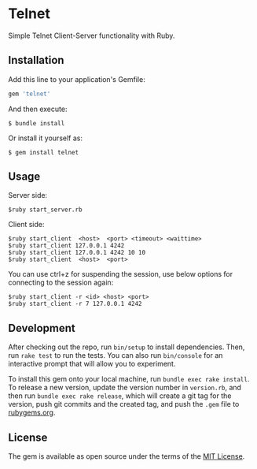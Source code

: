 # Telnet

Simple Telnet Client-Server functionality with Ruby.

## Installation

Add this line to your application's Gemfile:

```ruby
gem 'telnet'
```

And then execute:

    $ bundle install

Or install it yourself as:

    $ gem install telnet

## Usage

Server side:

    $ruby start_server.rb

Client side:

    $ruby start_client  <host>  <port> <timeout> <waittime>
    $ruby start_client 127.0.0.1 4242
    $ruby start_client 127.0.0.1 4242 10 10
    $ruby start_client  <host>  <port>

You can use ctrl+z for suspending the session, use below options for connecting to the session again:

    $ruby start_client -r <id> <host> <port>
    $ruby start_client -r 7 127.0.0.1 4242

## Development

After checking out the repo, run `bin/setup` to install dependencies. Then, run `rake test` to run the tests. You can also run `bin/console` for an interactive prompt that will allow you to experiment.

To install this gem onto your local machine, run `bundle exec rake install`. To release a new version, update the version number in `version.rb`, and then run `bundle exec rake release`, which will create a git tag for the version, push git commits and the created tag, and push the `.gem` file to [rubygems.org](https://rubygems.org).

## License

The gem is available as open source under the terms of the [MIT License](https://opensource.org/licenses/MIT).